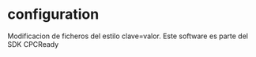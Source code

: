 # configuration

Modificacion de ficheros del estilo clave=valor. Este software es parte del SDK CPCReady

